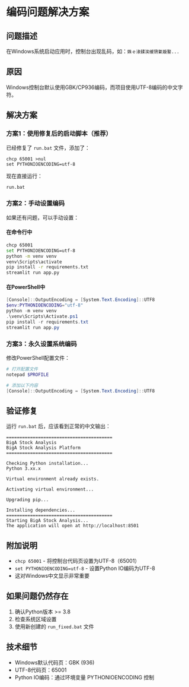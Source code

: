# 编码问题解决方案

## 问题描述
在Windows系统启动应用时，控制台出现乱码，如：`姝ｅ湪鍒涘缓铏氭嫙鐜...`

## 原因
Windows控制台默认使用GBK/CP936编码，而项目使用UTF-8编码的中文字符。

## 解决方案

### 方案1：使用修复后的启动脚本（推荐）
已经修复了 `run.bat` 文件，添加了：
```batch
chcp 65001 >nul
set PYTHONIOENCODING=utf-8
```

现在直接运行：
```bash
run.bat
```

### 方案2：手动设置编码
如果还有问题，可以手动设置：

#### 在命令行中
```bash
chcp 65001
set PYTHONIOENCODING=utf-8
python -m venv venv
venv\Scripts\activate
pip install -r requirements.txt
streamlit run app.py
```

#### 在PowerShell中
```powershell
[Console]::OutputEncoding = [System.Text.Encoding]::UTF8
$env:PYTHONIOENCODING="utf-8"
python -m venv venv
.\venv\Scripts\Activate.ps1
pip install -r requirements.txt
streamlit run app.py
```

### 方案3：永久设置系统编码
修改PowerShell配置文件：
```powershell
# 打开配置文件
notepad $PROFILE

# 添加以下内容
[Console]::OutputEncoding = [System.Text.Encoding]::UTF8
```

## 验证修复
运行 `run.bat` 后，应该看到正常的中文输出：
```
========================================
BigA Stock Analysis
BigA Stock Analysis Platform
========================================

Checking Python installation...
Python 3.xx.x

Virtual environment already exists.

Activating virtual environment...

Upgrading pip...

Installing dependencies...
========================================
Starting BigA Stock Analysis...
The application will open at http://localhost:8501
```

## 附加说明
- `chcp 65001` - 将控制台代码页设置为UTF-8（65001）
- `set PYTHONIOENCODING=utf-8` - 设置Python IO编码为UTF-8
- 这对Windows中文显示非常重要

## 如果问题仍然存在
1. 确认Python版本 >= 3.8
2. 检查系统区域设置
3. 使用新创建的 `run_fixed.bat` 文件

## 技术细节
- Windows默认代码页：GBK (936)
- UTF-8代码页：65001
- Python IO编码：通过环境变量 PYTHONIOENCODING 控制

